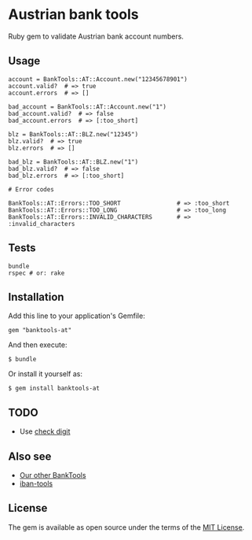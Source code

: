 # Austrian bank tools

Ruby gem to validate Austrian bank account numbers.

## Usage

    account = BankTools::AT::Account.new("12345678901")
    account.valid?  # => true
    account.errors  # => []

    bad_account = BankTools::AT::Account.new("1")
    bad_account.valid?  # => false
    bad_account.errors  # => [:too_short]

    blz = BankTools::AT::BLZ.new("12345")
    blz.valid?  # => true
    blz.errors  # => []

    bad_blz = BankTools::AT::BLZ.new("1")
    bad_blz.valid?  # => false
    bad_blz.errors  # => [:too_short]

    # Error codes

    BankTools::AT::Errors::TOO_SHORT                # => :too_short
    BankTools::AT::Errors::TOO_LONG                 # => :too_long
    BankTools::AT::Errors::INVALID_CHARACTERS       # => :invalid_characters

## Tests

    bundle
    rspec # or: rake


## Installation

Add this line to your application's Gemfile:

    gem "banktools-at"

And then execute:

    $ bundle

Or install it yourself as:

    $ gem install banktools-at

## TODO

* Use [check digit](http://www.cnb.cz/cs/platebni_styk/iban/download/TR201.pdf)

## Also see

* [Our other BankTools](https://github.com/barsoom?query=banktools)
* [iban-tools](https://github.com/iulianu/iban-tools)

## License

The gem is available as open source under the terms of the [MIT License](http://opensource.org/licenses/MIT).
